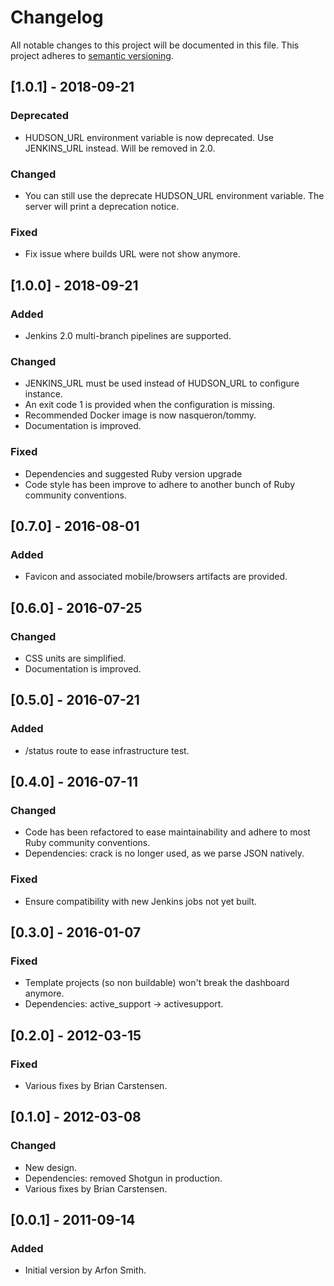 # Changelog
All notable changes to this project will be documented in this file.
This project adheres to [semantic versioning](https://semver.org/).

## [1.0.1] - 2018-09-21
### Deprecated
- HUDSON_URL environment variable is now deprecated.
  Use JENKINS_URL instead. Will be removed in 2.0.

### Changed
- You can still use the deprecate HUDSON_URL environment
  variable. The server will print a deprecation notice.

### Fixed
- Fix issue where builds URL were not show anymore.

## [1.0.0] - 2018-09-21
### Added
- Jenkins 2.0 multi-branch pipelines are supported.

### Changed
- JENKINS_URL must be used instead of HUDSON_URL to configure instance.
- An exit code 1 is provided when the configuration is missing.
- Recommended Docker image is now nasqueron/tommy.
- Documentation is improved.

### Fixed
- Dependencies and suggested Ruby version upgrade
- Code style has been improve to adhere to another
  bunch of Ruby community conventions.
  
## [0.7.0] - 2016-08-01
### Added
- Favicon and associated mobile/browsers artifacts are provided. 

## [0.6.0] - 2016-07-25
### Changed
- CSS units are simplified.
- Documentation is improved.

## [0.5.0] - 2016-07-21
### Added
- /status route to ease infrastructure test.

## [0.4.0] - 2016-07-11
### Changed
- Code has been refactored to ease maintainability
  and adhere to most Ruby community conventions.
- Dependencies: crack is no longer used, as we parse
  JSON natively.

### Fixed
- Ensure compatibility with new Jenkins jobs not yet built.

## [0.3.0] - 2016-01-07
### Fixed
- Template projects (so non buildable) won't break
  the dashboard anymore.
- Dependencies: active_support → activesupport.

## [0.2.0] - 2012-03-15
### Fixed
- Various fixes by Brian Carstensen.

## [0.1.0] - 2012-03-08
### Changed
- New design.
- Dependencies: removed Shotgun in production.
- Various fixes by Brian Carstensen.

## [0.0.1] - 2011-09-14
### Added
- Initial version by Arfon Smith.
